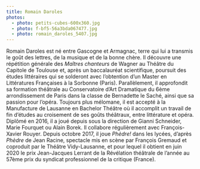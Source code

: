 ```yaml
---
title: Romain Daroles
photos:
  - photo: petits-cubes-600x360.jpg
  - photo: f-bf5-56a3bda067477.jpg
  - photo: romain_daroles_5407.jpg
---
```

Romain Daroles est né entre Gascogne et Armagnac, terre qui lui a transmis le goût des lettres, de la musique et de la bonne chère. Il découvre une répétition générale des *Maîtres chanteurs* de Wagner au Théâtre du Capitole de Toulouse et, après un baccalauréat scientifique, poursuit des études littéraires qui se solderont avec l’obtention d’un Master en Littératures Françaises à la Sorbonne (Paris). Parallèlement, il approfondit sa formation théâtrale au Conservatoire d’Art Dramatique du 6ème arrondissement de Paris dans la classe de Bernadette le Saché, ainsi que sa passion pour l’opéra. Toujours plus mélomane, il est accepté à la Manufacture de Lausanne en Bachelor Théâtre où il accomplit un travail de fin d’études au croisement de ses goûts théâtraux, entre littérature et opéra. Diplômé en 2016, il a joué depuis sous la direction de Gianni Schneider, Marie Fourquet ou Alain Borek. Il collabore régulièrement avec François-Xavier Rouyer. Depuis octobre 2017, il joue *Phèdre!* dans les lycées, d’après *Phèdre* de Jean Racine, spectacle mis en scène par François Gremaud et coproduit par le Théâtre Vidy-Lausanne, et pour lequel il obtient en juin 2020 le prix Jean-Jacques Lerrant de la Révélation théâtrale de l’année au 57ème prix du syndicat professionnel de la critique (France).